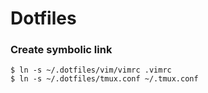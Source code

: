 # Dotfiles

### Create symbolic link
```
$ ln -s ~/.dotfiles/vim/vimrc .vimrc
$ ln -s ~/.dotfiles/tmux.conf ~/.tmux.conf
```

